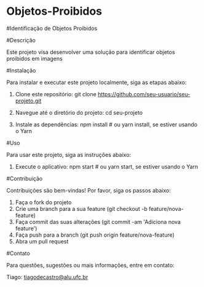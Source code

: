 # Objetos-Proibidos

#Identificação de Objetos Proibidos

#Descrição

Este projeto visa desenvolver uma solução para identificar objetos proibidos em imagens

#Instalação

Para instalar e executar este projeto localmente, siga as etapas abaixo:

1. Clone este repositório:
   git clone https://github.com/seu-usuario/seu-projeto.git

2. Navegue até o diretório do projeto:
   cd seu-projeto

3. Instale as dependências:
  npm install  # ou yarn install, se estiver usando o Yarn

#Uso

Para usar este projeto, siga as instruções abaixo:

1. Execute o aplicativo:
  npm start  # ou yarn start, se estiver usando o Yarn

#Contribuição

Contribuições são bem-vindas! Por favor, siga os passos abaixo:

1. Faça o fork do projeto
2. Crie uma branch para a sua feature (git checkout -b feature/nova-feature)
3. Faça commit das suas alterações (git commit -am 'Adiciona nova feature')
4. Faça push para a branch (git push origin feature/nova-feature)
5. Abra um pull request

#Contato

Para questões, sugestões ou mais informações, entre em contato:

Tiago: tiagodecastro@alu.ufc.br
